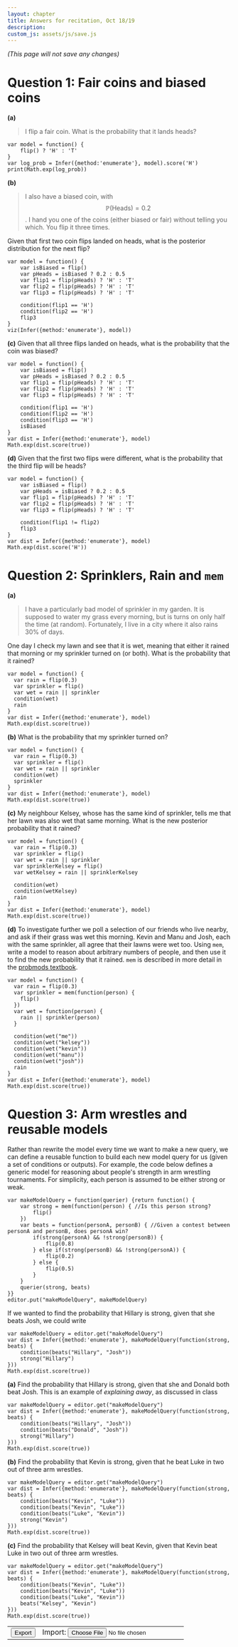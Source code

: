 ```yaml
---
layout: chapter
title: Answers for recitation, Oct 18/19
description:
custom_js: assets/js/save.js
---
```


<div id="autosaveTxt" style="font-style:italic">(This page will not save any changes)</div>

# Question 1: Fair coins and biased coins
**(a)**
> I flip a fair coin. What is the probability that it lands heads?

~~~~
var model = function() {
    flip() ? 'H' : 'T'
}
var log_prob = Infer({method:'enumerate'}, model).score('H')
print(Math.exp(log_prob))
~~~~

**(b)**
> I also have a biased coin, with $$\mathbb{P}(\text{Heads}) = 0.2$$. I hand you one of the coins (either biased or fair) without telling you which. You flip it three times.

Given that first two coin flips landed on heads, what is the posterior distribution for the next flip?
~~~~
var model = function() {
    var isBiased = flip()
    var pHeads = isBiased ? 0.2 : 0.5
    var flip1 = flip(pHeads) ? 'H' : 'T' 
    var flip2 = flip(pHeads) ? 'H' : 'T' 
    var flip3 = flip(pHeads) ? 'H' : 'T' 
    
    condition(flip1 == 'H')
    condition(flip2 == 'H')
    flip3
}
viz(Infer({method:'enumerate'}, model))
~~~~

**(c)**
Given that all three flips landed on heads, what is the probability that the coin was biased?
~~~~
var model = function() {
    var isBiased = flip()
    var pHeads = isBiased ? 0.2 : 0.5
    var flip1 = flip(pHeads) ? 'H' : 'T' 
    var flip2 = flip(pHeads) ? 'H' : 'T' 
    var flip3 = flip(pHeads) ? 'H' : 'T' 
    
    condition(flip1 == 'H')
    condition(flip2 == 'H')
    condition(flip3 == 'H')
    isBiased
}
var dist = Infer({method:'enumerate'}, model)
Math.exp(dist.score(true))
~~~~

**(d)**
Given that the first two flips were different, what is the probability that the third flip will be heads?
~~~~
var model = function() {
    var isBiased = flip()
    var pHeads = isBiased ? 0.2 : 0.5
    var flip1 = flip(pHeads) ? 'H' : 'T' 
    var flip2 = flip(pHeads) ? 'H' : 'T' 
    var flip3 = flip(pHeads) ? 'H' : 'T' 
    
    condition(flip1 != flip2)
    flip3
}
var dist = Infer({method:'enumerate'}, model)
Math.exp(dist.score('H'))
~~~~

# Question 2: Sprinklers, Rain and `mem`
**(a)**
> I have a particularly bad model of sprinkler in my garden. It is supposed to water my grass every morning, but is turns on only half the time (at random). Fortunately, I live in a city where it also rains 30% of days.

One day I check my lawn and see that it is wet, meaning that either it rained that morning or my sprinkler turned on (or both). What is the probability that it rained?
~~~~
var model = function() {
  var rain = flip(0.3)
  var sprinkler = flip()
  var wet = rain || sprinkler
  condition(wet)
  rain
}
var dist = Infer({method:'enumerate'}, model)
Math.exp(dist.score(true))
~~~~

**(b)**
What is the probability that my sprinkler turned on?
~~~~
var model = function() {
  var rain = flip(0.3)
  var sprinkler = flip()
  var wet = rain || sprinkler
  condition(wet)
  sprinkler
}
var dist = Infer({method:'enumerate'}, model)
Math.exp(dist.score(true))
~~~~

**(c)**
My neighbour Kelsey, whose has the same kind of sprinkler, tells me that her lawn was also wet that same morning. What is the new posterior probability that it rained?
~~~~
var model = function() {
  var rain = flip(0.3)
  var sprinkler = flip()
  var wet = rain || sprinkler
  var sprinklerKelsey = flip()
  var wetKelsey = rain || sprinklerKelsey
  
  condition(wet)
  condition(wetKelsey)
  rain
}
var dist = Infer({method:'enumerate'}, model)
Math.exp(dist.score(true))
~~~~

**(d)**
To investigate further we poll a selection of our friends who live nearby, and ask if their grass was wet this morning. Kevin and Manu and Josh, each with the same sprinkler, all agree that their lawns were wet too. Using `mem`, write a model to reason about arbitrary numbers of people, and then use it to find the new probability that it rained. `mem` is described in more detail in the [probmods textbook](https://probmods.org/v2/chapters/02-generative-models.html#persistent-randomness-mem).
~~~~
var model = function() {
  var rain = flip(0.3)
  var sprinkler = mem(function(person) {
    flip()
  })
  var wet = function(person) {
    rain || sprinkler(person)
  }

  condition(wet("me"))
  condition(wet("kelsey"))
  condition(wet("kevin"))
  condition(wet("manu"))
  condition(wet("josh"))
  rain
}
var dist = Infer({method:'enumerate'}, model)
Math.exp(dist.score(true))
~~~~

# Question 3: Arm wrestles and reusable models
Rather than rewrite the model every time we want to make a new query, we can define a reusable function to build each new model query for us (given a set of conditions or outputs). For example, the code below defines a generic model for reasoning about people's strength in arm wrestling tournaments. For simplicity, each person is assumed to be either strong or weak.

~~~~
var makeModelQuery = function(querier) {return function() {
    var strong = mem(function(person) { //Is this person strong?
        flip()
    })
    var beats = function(personA, personB) { //Given a contest between personA and personB, does personA win?
        if(strong(personA) && !strong(personB)) {
            flip(0.8)
        } else if(strong(personB) && !strong(personA)) {
            flip(0.2)
        } else {
            flip(0.5)
        }
    }
    querier(strong, beats)
}}
editor.put("makeModelQuery", makeModelQuery)
~~~~ 

If we wanted to find the probability that Hillary is strong, given that she beats Josh, we could write 
~~~~
var makeModelQuery = editor.get("makeModelQuery")
var dist = Infer({method:'enumerate'}, makeModelQuery(function(strong, beats) {
    condition(beats("Hillary", "Josh"))
    strong("Hillary")
}))
Math.exp(dist.score(true))
~~~~

**(a)**
Find the probability that Hillary is strong, given that she and Donald both beat Josh. This is an example of *explaining away*, as discussed in class
~~~~
var makeModelQuery = editor.get("makeModelQuery")
var dist = Infer({method:'enumerate'}, makeModelQuery(function(strong, beats) {
    condition(beats("Hillary", "Josh"))
    condition(beats("Donald", "Josh"))
    strong("Hillary")
}))
Math.exp(dist.score(true))
~~~~

**(b)**
Find the probability that Kevin is strong, given that he beat Luke in two out of three arm wrestles.
~~~~
var makeModelQuery = editor.get("makeModelQuery")
var dist = Infer({method:'enumerate'}, makeModelQuery(function(strong, beats) {
    condition(beats("Kevin", "Luke"))
    condition(beats("Kevin", "Luke"))
    condition(beats("Luke", "Kevin"))
    strong("Kevin")
}))
Math.exp(dist.score(true))
~~~~

**(c)**
Find the probability that Kelsey will beat Kevin, given that Kevin beat Luke in two out of three arm wrestles.
~~~~
var makeModelQuery = editor.get("makeModelQuery")
var dist = Infer({method:'enumerate'}, makeModelQuery(function(strong, beats) {
    condition(beats("Kevin", "Luke"))
    condition(beats("Kevin", "Luke"))
    condition(beats("Luke", "Kevin"))
    beats("Kelsey", "Kevin")
}))
Math.exp(dist.score(true))
~~~~


<table>
<tr><td><a id="exportBtn"><button style="color:black">Export</button></a></td>
<td>Import: <input type="file" id="files" name="files[]" /></td></tr></table>